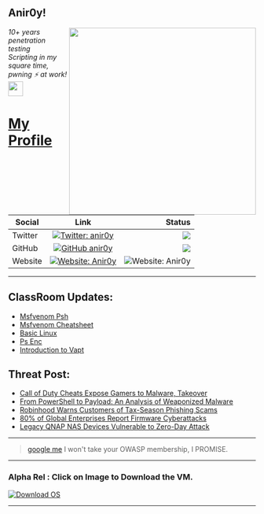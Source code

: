 <h2>Anir0y!</h2>
<img align='right' src="https://github-readme-stats.vercel.app/api?username=anir0y&show_icons=true&theme=dark" width="380">
<p><em>10+ years penetration testing<br>
  Scripting in my square time, pwning ⚡ at work!<img src="https://media.giphy.com/media/WUlplcMpOCEmTGBtBW/giphy.gif" width="30"> 
</em></p>



# [My Profile](https://anir0y.in/refer=githubreadme)

| Social   |      Link      | Status|
|----------|:-------------:|--:|
| Twitter |  [![Twitter: anir0y](https://img.shields.io/twitter/follow/anir0y?label=Follow%20me&style=plastic)](https://twitter.com/anir0y)| ![](https://img.shields.io/badge/Status-Online-blue)|
| GitHub |    [![GitHub anir0y](https://img.shields.io/github/followers/anir0y?label=Fork%20me&style=plastic)](https://github.com/anir0y)   | ![](https://img.shields.io/badge/Status-Online-blue)|
| Website |    [![Website: Anir0y](https://img.shields.io/badge/Website-anir0y.in-blue?style=flat-square&logo=google-chrome)](anir0y.in)    |  ![Website: Anir0y](https://img.shields.io/website?down_color=red&down_message=Server%20is%20Dead&style=flat-square&up_color=green&up_message=Online&url=https%3A%2F%2Fanir0y.in) |

---

## ClassRoom Updates:

<!-- CLASS:START -->
- [Msfvenom Psh](https://classroom.anir0y.in/post/msfvenom-psh/)
- [Msfvenom Cheatsheet](https://classroom.anir0y.in/post/msfvenom-cheatsheet/)
- [Basic Linux](https://classroom.anir0y.in/post/excelr-basic-linux/)
- [Ps Enc](https://classroom.anir0y.in/post/ps-enc/)
- [Introduction to Vapt](https://classroom.anir0y.in/post/intro-vapt/)
<!-- CLASS:END -->

## Threat Post:

<!-- THREAT:START -->
- [Call of Duty Cheats Expose Gamers to Malware, Takeover](https://threatpost.com/call-of-duty-cheats-gamers-malware/165209/)
- [From PowerShell to Payload: An Analysis of Weaponized Malware](https://threatpost.com/powershell-payload-analysis-malware/165188/)
- [Robinhood Warns Customers of Tax-Season Phishing Scams](https://threatpost.com/robinhood-warns-customers-of-tax-season-phishing-scams/165180/)
- [80% of Global Enterprises Report Firmware Cyberattacks](https://threatpost.com/enterprises-firmware-cyberattacks/165174/)
- [Legacy QNAP NAS Devices Vulnerable to Zero-Day Attack](https://threatpost.com/qnap-nas-devices-zero-day-attack/165165/)
<!-- THREAT:END -->
---


> [google me](https://google.com/search?q=@anir0y) I won't take your OWASP membership, I PROMISE. 

---
### Alpha Rel : Click on Image to Download the VM.
[![Download OS](https://i.imgur.com/4RUjCIA.png)](https://sourceforge.net/projects/classroom-os/files/latest/download)

---


